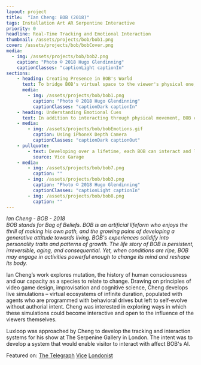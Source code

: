 ```yaml
---
layout: project
title:  "Ian Cheng: BOB (2018)"
tags: Installation Art AR Serpentine Interactive
priority: 0
headline: Real-Time Tracking and Emotional Interaction
thumbnail: /assets/projects/bob/bob1.png
cover: /assets/projects/bob/bobCover.png
media:
  - img: /assets/projects/bob/bob2.png
    caption: "Photo © 2018 Hugo Glendinning"
    captionClasses: "captionLight captionIn"
sections:
    - heading: Creating Presence in BOB's World
      text: To bridge BOB's virtual space to the viewer's physical one, I led the implementation of a custom tracking system that would allow visitors to move through the space of the gallery and see their movements reflected in the virtual space. Taking control by "possessing" one of BOB's heads, viewers could have a physical connection to BOB which would forever imprint on BOB's memories and affect future interactions.<br /><br />This physical presence is further reinforced through the POV inside BOB's enclosure that is streamed back to the iPhone X in realtime. Luxloop developed a custom solution for compressing and streaming the virtual camera feed in BOB's world to the connected smartphone, as well as sending information back to BOB.
      media:
        - img: /assets/projects/bob/bob1.png
          caption: "Photo © 2018 Hugo Glendinning"
          captionClasses: "captionDark captionIn"
    - heading: Understanding Emotional Cues
      text: In addition to interacting through physical movement, BOB can perceive the viewer's outward emotional state, which in turn has an impact on whether BOB's memory of this interaction is positive or negative and may lead BOB to become agitated or calm. Using the iPhoneX depth camera, the custom app processes a detailed model of each viewer's face in realtime to infer emotion state, as well as mapping onto an <i>animoji</i> representing the way BOB sees each user.
    - media:
        - img: /assets/projects/bob/bobEmotions.gif
          caption: Using iPhoneX Depth Camera
          captionClasses: "captionDark captionOut"
    - pullquote:
        - text: Developing over a lifetime, each BOB can interact and learn from visitors—if it feels amenable—via a linked handheld device. As I made faces at the smartphone screen connecting me to a BOB, as if entertaining a small child, it grimaced back but soon cut me off—perhaps so it could metabolize all the fascinating data it had harvested, or perhaps, sadly, because it considered me of limited interest. BOB is not an entertaining performer, or much good for self-validation.
          source: Vice Garage
    - media:
        - img: /assets/projects/bob/bob7.png
          caption: ""
        - img: /assets/projects/bob/bob3.png
          caption: "Photo © 2018 Hugo Glendinning"
          captionClasses: "captionLight captionIn"
        - img: /assets/projects/bob/bob8.png
          caption: ""
---
```

<i>Ian Cheng - BOB - 2018<br>
BOB stands for Bag of Beliefs. BOB is an artificial lifeform who enjoys the thrill of making his own path, and the growing pains of developing a generative attitude towards living. BOB's experiences solidify into personality traits and patterns of growth. The life story of BOB is persistent, irreversible, aging, and consequential. Yet, when conditions are ripe, BOB may engage in activities powerful enough to change its mind and reshape its body.</i>

Ian Cheng’s work explores mutation, the history of human consciousness and our capacity as a species to relate to change. Drawing on principles of video game design, improvisation and cognitive science, Cheng develops live simulations – virtual ecosystems of infinite duration, populated with agents who are programmed with behavioral drives but left to self-evolve without authorial intent. Cheng was interested in exploring ways in which these simulations could become interactive and open to the influence of the viewers themselves.

Luxloop was approached by Cheng to develop the tracking and interaction systems for his show at The Serpenine Gallery in London. The intent was to develop a system that would enable visitor to interact with affect BOB's AI.

Featured on:
[The Telegraph](https://www.telegraph.co.uk/art/what-to-see/ian-cheng-sondra-perry-review-serpentine-gallery-digital-art/)
[Vice](https://garage.vice.com/en_us/article/xw5e5k/ian-chengs-killer-bob-has-come-to-seduce-you)
[Londonist](https://londonist.com/london/art-and-photography/meet-bob-an-artificial-intelligence-life-form-at-serpentine-gallery)

